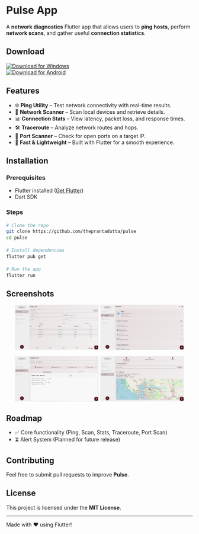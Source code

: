 # Pulse App

A **network diagnostics** Flutter app that allows users to **ping hosts**, perform **network scans**, and gather useful **connection statistics**.

## Download

[![Download for Windows](https://img.shields.io/badge/Download-Windows-blue?style=for-the-badge&logo=windows)](https://github.com/theprantadutta/pulse/releases/download/v1.0.0/pulse_windows_v1.0.0.msix)  
[![Download for Android](https://img.shields.io/badge/Download-Android-green?style=for-the-badge&logo=android)](https://github.com/theprantadutta/pulse/releases/download/v1.0.0/pulse_android_v1.0.0.apk)


## Features

- 🌐 **Ping Utility** – Test network connectivity with real-time results.
- 🔎 **Network Scanner** – Scan local devices and retrieve details.
- 📊 **Connection Stats** – View latency, packet loss, and response times.
- 🛠 **Traceroute** – Analyze network routes and hops.
- 📡 **Port Scanner** – Check for open ports on a target IP.
- 🚀 **Fast & Lightweight** – Built with Flutter for a smooth experience.

## Installation

### Prerequisites
- Flutter installed ([Get Flutter](https://flutter.dev/docs/get-started/install))
- Dart SDK

### Steps
```sh
# Clone the repo
git clone https://github.com/theprantadutta/pulse
cd pulse

# Install dependencies
flutter pub get

# Run the app
flutter run
```

## Screenshots

<p align="center">
  <img alt="Ping Screen" src="./screenshots/Windows/Windows_Screenshot_1.png" width="45%" />
  <img alt="Network Screen" src="./screenshots/Windows/Windows_Screenshot_2.png" width="45%" />
</p>

<p align="center">
  <img alt="Diagnostics Screen" src="./screenshots/Windows/Windows_Screenshot_3.png" width="45%" />
  <img alt="Tools Screen" src="./screenshots/Windows/Windows_Screenshot_4.png" width="45%" />
</p>

## Roadmap
- ✅ Core functionality (Ping, Scan, Stats, Traceroute, Port Scan)
- ⏳ Alert System (Planned for future release)

## Contributing
Feel free to submit pull requests to improve **Pulse**.

## License
This project is licensed under the **MIT License**.

---
Made with ❤️ using Flutter!

